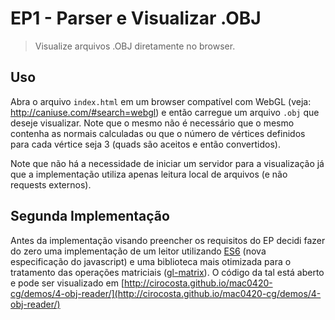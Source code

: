 # EP1 - Parser e Visualizar .OBJ

> Visualize arquivos .OBJ diretamente no browser.

## Uso

Abra o arquivo `index.html` em um browser compatível com WebGL (veja: http://caniuse.com/#search=webgl) e então carregue um arquivo `.obj` que deseje visualizar. Note que o mesmo não é necessário que o mesmo contenha as normais calculadas ou que o número de vértices definidos para cada vértice seja 3 (quads são aceitos e então convertidos).

Note que não há a necessidade de iniciar um servidor para a visualização já que a implementação utiliza apenas leitura local de arquivos (e não requests externos).

## Segunda Implementação

Antes da implementação visando preencher os requisitos do EP decidi fazer do zero uma implementação de um leitor utilizando [ES6](http://en.wikipedia.org/wiki/ECMAScript#ECMAScript_Harmony_.286th_Edition.29) (nova especificação do javascript) e uma biblioteca mais otimizada para o tratamento das operações matriciais ([gl-matrix](https://github.com/toji/gl-matrix)). O código da tal está aberto e pode ser visualizado em [http://cirocosta.github.io/mac0420-cg/demos/4-obj-reader/](http://cirocosta.github.io/mac0420-cg/demos/4-obj-reader/)
